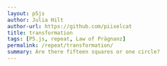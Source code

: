 ```yaml
---  
layout: p5js
author: Julia Hilt
author-url: https://github.com/piixelcat
title: transformation
tags: [P5.js, repeat, Law of Prägnanz]
permalink: /repeat/transformation/
summary: Are there fifteen squares or one circle?
---
```

